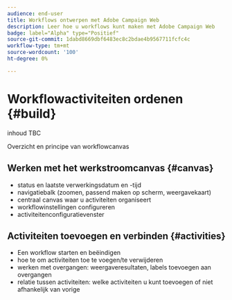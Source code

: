 ```yaml
---
audience: end-user
title: Workflows ontwerpen met Adobe Campaign Web
description: Leer hoe u workflows kunt maken met Adobe Campaign Web
badge: label="Alpha" type="Positief"
source-git-commit: 1dabd8669dbf6483ec8c2bdae4b9567711fcfc4c
workflow-type: tm+mt
source-wordcount: '100'
ht-degree: 0%

---
```



# Workflowactiviteiten ordenen {#build}

inhoud TBC

Overzicht en principe van workflowcanvas

## Werken met het werkstroomcanvas {#canvas}

* status en laatste verwerkingsdatum en -tijd
* navigatiebalk (zoomen, passend maken op scherm, weergavekaart)
* centraal canvas waar u activiteiten organiseert
* workflowinstellingen configureren
* activiteitenconfiguratievenster

## Activiteiten toevoegen en verbinden {#activities}

* Een workflow starten en beëindigen
* hoe te om activiteiten toe te voegen/te verwijderen
* werken met overgangen: weergaveresultaten, labels toevoegen aan overgangen
* relatie tussen activiteiten: welke activiteiten u kunt toevoegen of niet afhankelijk van vorige
